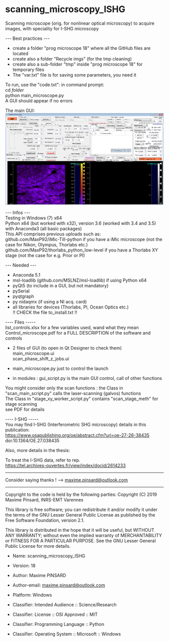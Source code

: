 # scanning_microscopy_ISHG
Scanning microscope (orig. for nonlinear optical microscopy) to acquire images, with speciality for I-SHG microscopy

--- Best practices --- 
- create a folder "prog microscope 18" where all the GitHub files are located
- create also a folder "Recycle imgs" (for the tmp cleaning)
- create also a sub-folder "tmp" inside "prog microscope 18" for temporary files
- The "var.txt" file is for saving some parameters, you need it

To run, use the "code.txt": in command prompt:  
cd *folder*   
python main_microscope.py  
A GUI should appear if no errors  

The main GUI:
![](https://github.com/MaxP92/scanning_microscopy_ISHG/blob/master/images/gui_screenshot.png?raw=true)

--- Infos ---  
Testing in Windows (7) x64  
Python x64 (but worked with x32), version 3.6 (worked with 3.4 and 3.5)  
with Anaconda3 (all basic packages)  
This API comprises previous uploads such as:  
github.com/MaxP92/iMic-Till-python if you have a iMic microscope (not the case for Nikon, Olympus, Thorlabs etc.)  
github.com/MaxP92/thorlabs_python_low-level if you have a Thorlabs XY stage (not the case for e.g. Prior or PI)  

--- Needed ---
- Anaconda 5.1
- msl-loadlib (github.com/MSLNZ/msl-loadlib) if using Python x64
- pyQt5 (to include in a GUI, but not mandatory)
- pySerial
- pyqtgraph
- py nidaqmx (if using a NI acq. card)
- all libraries for devices (Thorlabs, PI, Ocean Optics etc.)  
 !! CHECK the file to_install.txt !!
 
---- Files -----  
list_controls.xlsx for a few variables used, wand what they mean  
Control_microscope.pdf for a FULL DESCRIPTION of the software and controls  

- 2 files of GUI (to open in Qt Designer to check them)  
main_microscope.ui  
scan_phase_shift_z_jobs.ui  

- main_microscope.py just to control the launch  
- in modules : gui_script.py is the main GUI control, call of other functions  

You might consider only the scan functions : the Class in "scan_main_script.py" calls the laser-scanning (galvos) functions  
The Class in "stage_xy_worker_script.py" contains "scan_stage_meth" for stage scanning  
see PDF for details  

---- I-SHG -----  
You may find I-SHG (Interferometric SHG microscopy) details in this publication:   
https://www.osapublishing.org/oe/abstract.cfm?uri=oe-27-26-38435  
doi:10.1364/OE.27.038435  

Also, more details in the thesis:   

To treat the I-SHG data, refer to rep.   
https://tel.archives-ouvertes.fr/view/index/docid/2614233

-----------------
 
Consider saying thanks ! --> maxime.pinsard@outlook.com


--------------------------
Copyright to the code is held by the following parties:
Copyright (C) 2019 Maxime Pinsard, INRS-EMT Varennes

This library is free software; you can redistribute it and/or
modify it under the terms of the GNU Lesser General Public
License as published by the Free Software Foundation, version 2.1.

This library is distributed in the hope that it will be useful,
but WITHOUT ANY WARRANTY; without even the implied warranty of
MERCHANTABILITY or FITNESS FOR A PARTICULAR PURPOSE.  See the GNU
Lesser General Public License for more details.

- Name: scanning_microscopy_ISHG
- Version: 18
- Author: Maxime PINSARD
- Author-email: maxime.pinsard@outlook.com
        
- Platform: Windows
- Classifier: Intended Audience :: Science/Research
- Classifier: License :: OSI Approved :: MIT
- Classifier: Programming Language :: Python
- Classifier: Operating System :: Microsoft :: Windows
